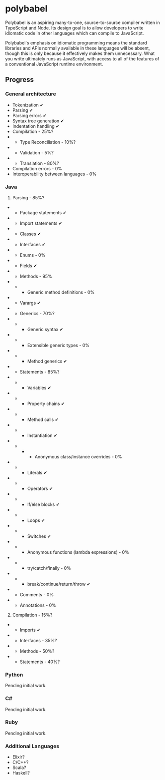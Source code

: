 # polybabel

Polybabel is an aspiring many-to-one, source-to-source compiler written in TypeScript and Node. Its design goal is to allow developers to write idiomatic code in other languages which can compile to JavaScript.

Polybabel's emphasis on idiomatic programming means the standard libraries and APIs normally available in these languages will be absent, though this is only because it effectively makes them unnecessary. What you write ultimately runs as JavaScript, with access to all of the features of a conventional JavaScript runtime environment.

## Progress

### General architecture

* Tokenization ✔
* Parsing ✔
* Parsing errors ✔
* Syntax tree generation ✔
* Indentation handling ✔
* Compilation - 25%?
* * Type Reconciliation - 10%?
* * Validation - 5%?
* * Translation - 80%?
* Compilation errors - 0%
* Interoperability between languages - 0%

### Java
1. Parsing - 85%?
* * Package statements ✔
* * Import statements ✔
* * Classes ✔
* * Interfaces ✔
* * Enums - 0%
* * Fields ✔
* * Methods - 95%
* * - Generic method definitions - 0%
* * Varargs ✔
* * Generics - 70%?
* * - Generic syntax ✔
* * - Extensible generic types - 0%
* * - Method generics ✔
* * Statements - 85%?
* * - Variables ✔
* * - Property chains ✔
* * - Method calls ✔
* * - Instantiation ✔
* * - - Anonymous class/instance overrides - 0%
* * - Literals ✔
* * - Operators ✔
* * - If/else blocks ✔
* * - Loops ✔
* * - Switches ✔
* * - Anonymous functions (lambda expressions) - 0%
* * - try/catch/finally - 0%
* * - break/continue/return/throw ✔
* * Comments - 0%
* * Annotations - 0%
2. Compilation - 15%?
* * Imports ✔
* * Interfaces - 35%?
* * Methods - 50%?
* * Statements - 40%?

### Python
Pending initial work.

### C#
Pending initial work.

### Ruby
Pending initial work.

### Additional Languages
* Elixir?
* C/C++?
* Scala?
* Haskell?